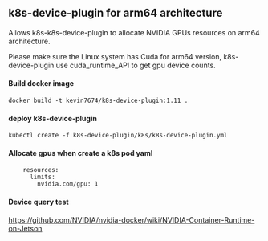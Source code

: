 ## k8s-device-plugin for arm64 architecture

Allows k8s-k8s-device-plugin to allocate  NVIDIA GPUs resources on arm64 architecture.

Please make sure the Linux system has Cuda for arm64 version, k8s-device-plugin use cuda_runtime_API to get gpu device counts.

#### Build docker image
```
docker build -t kevin7674/k8s-device-plugin:1.11 .
```
#### deploy k8s-device-plugin
```
kubectl create -f k8s-device-plugin/k8s/k8s-device-plugin.yml
```
#### Allocate gpus when create a k8s pod yaml
```
    resources:
      limits:
        nvidia.com/gpu: 1
```
#### Device query test

https://github.com/NVIDIA/nvidia-docker/wiki/NVIDIA-Container-Runtime-on-Jetson






